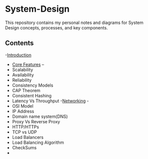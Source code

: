 # System-Design
This repository contains my personal notes and diagrams for System Design concepts, processes, and key components.
## Contents

-[Introduction](Intro.md)
- [Core Features](core_Features.md) –
-  Scalability
-  Availability
-  Reliability
-  Consistency Models
-  CAP Theorem
-  Consistent Hashing
-  Latency Vs Throughput
-[Networking](networking.md) -
- OSI Model
- IP Address
- Domain name system(DNS)
- Proxy Vs Reverse Proxy
- HTTP/HTTPs
- TCP vs UDP
- Load Balancers
- Load Balancing Algorithm
- CheckSums
- 






